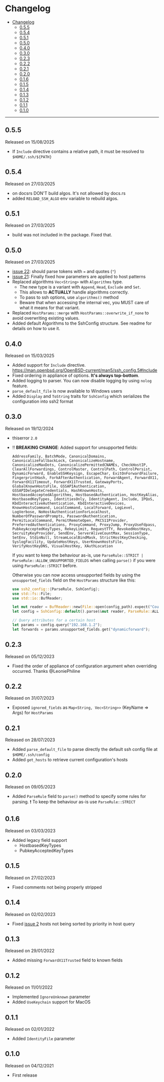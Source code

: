 # Changelog

- [Changelog](#changelog)
  - [0.5.5](#055)
  - [0.5.4](#054)
  - [0.5.1](#051)
  - [0.5.0](#050)
  - [0.4.0](#040)
  - [0.3.0](#030)
  - [0.2.3](#023)
  - [0.2.2](#022)
  - [0.2.1](#021)
  - [0.2.0](#020)
  - [0.1.6](#016)
  - [0.1.5](#015)
  - [0.1.4](#014)
  - [0.1.3](#013)
  - [0.1.2](#012)
  - [0.1.1](#011)
  - [0.1.0](#010)

---

## 0.5.5

Released on 15/08/2025

- If `Include` directive contains a relative path, it must be resolved to `$HOME/.ssh/${PATH}`

## 0.5.4

Released on 27/03/2025

- on docsrs DON'T build algos. It's not allowed by docs.rs
- added `RELOAD_SSH_ALGO` env variable to rebuild algos.

## 0.5.1

Released on 27/03/2025

- build was not included in the package. Fixed that.

## 0.5.0

Released on 27/03/2025

- [issue 22](https://github.com/veeso/ssh2-config/issues/22): should parse tokens with `=` and quotes (`"`)
- [issue 21](https://github.com/veeso/ssh2-config/issues/21): Finally fixed how parameters are applied to host patterns
- Replaced algorithms `Vec<String>` with `Algorithms` type.
  - The new type is a variant with `Append`, `Head`, `Exclude` and `Set`.
  - This allows to **ACTUALLY** handle algorithms correctly.
  - To pass to ssh options, use `algorithms()` method
  - Beware that when accessing the internal vec, you MUST care of what it means for that variant.
- Replaced `HostParams::merge` with `HostParams::overwrite_if_none` to avoid overwriting existing values.
- Added default Algorithms to the SshConfig structure. See readme for details on how to use it.

## 0.4.0

Released on 15/03/2025

- Added support for `Include` directive. <https://man.openbsd.org/OpenBSD-current/man5/ssh_config.5#Include>
- Fixed ordering in appliance of options. **It's always top-bottom**.
- Added logging to parser. You can now disable logging by using `nolog` feature.
- `parse_default_file` is now available to Windows users
- Added `Display` and `ToString` traits for `SshConfig` which serializes the configuration into ssh2 format

## 0.3.0

Released on 19/12/2024

- thiserror `2.0`
- ‼️ **BREAKING CHANGE**: Added support for unsupported fields:

    `AddressFamily, BatchMode, CanonicalDomains, CanonicalizeFallbackLock, CanonicalizeHostname, CanonicalizeMaxDots, CanonicalizePermittedCNAMEs, CheckHostIP, ClearAllForwardings, ControlMaster, ControlPath, ControlPersist, DynamicForward, EnableSSHKeysign, EscapeChar, ExitOnForwardFailure, FingerprintHash, ForkAfterAuthentication, ForwardAgent, ForwardX11, ForwardX11Timeout, ForwardX11Trusted, GatewayPorts, GlobalKnownHostsFile, GSSAPIAuthentication, GSSAPIDelegateCredentials, HashKnownHosts, HostbasedAcceptedAlgorithms, HostbasedAuthentication, HostKeyAlias, HostbasedKeyTypes, IdentitiesOnly, IdentityAgent, Include, IPQoS, KbdInteractiveAuthentication, KbdInteractiveDevices, KnownHostsCommand, LocalCommand, LocalForward, LogLevel, LogVerbose, NoHostAuthenticationForLocalhost, NumberOfPasswordPrompts, PasswordAuthentication, PermitLocalCommand, PermitRemoteOpen, PKCS11Provider, PreferredAuthentications, ProxyCommand, ProxyJump, ProxyUseFdpass, PubkeyAcceptedKeyTypes, RekeyLimit, RequestTTY, RevokedHostKeys, SecruityKeyProvider, SendEnv, ServerAliveCountMax, SessionType, SetEnv, StdinNull, StreamLocalBindMask, StrictHostKeyChecking, SyslogFacility, UpdateHostKeys, UserKnownHostsFile, VerifyHostKeyDNS, VisualHostKey, XAuthLocation`

    If you want to keep the behaviour as-is, use `ParseRule::STRICT | ParseRule::ALLOW_UNSUPPORTED_FIELDS` when calling `parse()` if you were using `ParseRule::STRICT` before.

    Otherwise you can now access unsupported fields by using the `unsupported_fields` field on the `HostParams` structure like this:

    ```rust
    use ssh2_config::{ParseRule, SshConfig};
    use std::fs::File;
    use std::io::BufReader;

    let mut reader = BufReader::new(File::open(config_path).expect("Could not open configuration file"));
    let config = SshConfig::default().parse(&mut reader, ParseRule::ALLOW_UNSUPPORTED_FIELDS).expect("Failed to parse configuration");

    // Query attributes for a certain host
    let params = config.query("192.168.1.2");
    let forwards = params.unsupported_fields.get("dynamicforward");
    ```

## 0.2.3

Released on 05/12/2023

- Fixed the order of appliance of configuration argument when overriding occurred. Thanks @LeoniePhiline

## 0.2.2

Released on 31/07/2023

- Exposed `ignored_fields` as `Map<String, Vec<String>>` (KeyName => Args) for `HostParams`

## 0.2.1

Released on 28/07/2023

- Added `parse_default_file` to parse directly the default ssh config file at `$HOME/.ssh/config`
- Added `get_hosts` to retrieve current configuration's hosts

## 0.2.0

Released on 09/05/2023

- Added `ParseRule` field to `parse()` method to specify some rules for parsing. ❗ To keep the behaviour as-is use `ParseRule::STRICT`

## 0.1.6

Released on 03/03/2023

- Added legacy field support
  - HostbasedKeyTypes
  - PubkeyAcceptedKeyTypes

## 0.1.5

Released on 27/02/2023

- Fixed comments not being properly stripped

## 0.1.4

Released on 02/02/2023

- Fixed [issue 2](https://github.com/veeso/ssh2-config/issues/2) hosts not being sorted by priority in host query

## 0.1.3

Released on 29/01/2022

- Added missing `ForwardX11Trusted` field to known fields

## 0.1.2

Released on 11/01/2022

- Implemented `IgnoreUnknown` parameter
- Added `UseKeychain` support for MacOS

## 0.1.1

Released on 02/01/2022

- Added `IdentityFile` parameter

## 0.1.0

Released on 04/12/2021

- First release
